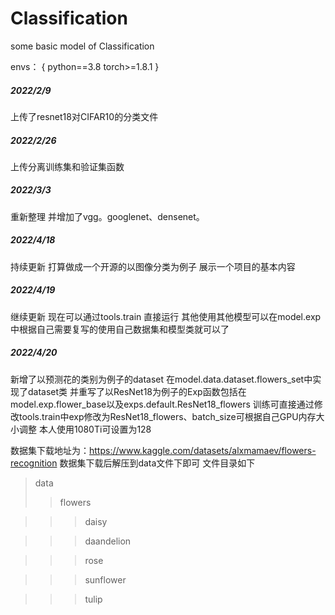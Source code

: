 # Classification
some basic model of Classification

envs：
{
python==3.8
torch>=1.8.1
}


##### 2022/2/9 
上传了resnet18对CIFAR10的分类文件
##### 2022/2/26 
上传分离训练集和验证集函数
##### 2022/3/3  
重新整理 并增加了vgg。googlenet、densenet。
##### 2022/4/18 
持续更新 打算做成一个开源的以图像分类为例子 展示一个项目的基本内容  
##### 2022/4/19 
继续更新 现在可以通过tools.train 直接运行  其他使用其他模型可以在model.exp中根据自己需要复写的使用自己数据集和模型类就可以了
##### 2022/4/20
新增了以预测花的类别为例子的dataset 在model.data.dataset.flowers_set中实现了dataset类
并重写了以ResNet18为例子的Exp函数包括在model.exp.flower_base以及exps.default.ResNet18_flowers
训练可直接通过修改tools.train中exp修改为ResNet18_flowers、batch_size可根据自己GPU内存大小调整 本人使用1080Ti可设置为128

数据集下载地址为：https://www.kaggle.com/datasets/alxmamaev/flowers-recognition
数据集下载后解压到data文件下即可 文件目录如下
>data
>>flowers

>>>daisy

>>>daandelion

>>>rose

>>>sunflower

>>>tulip
